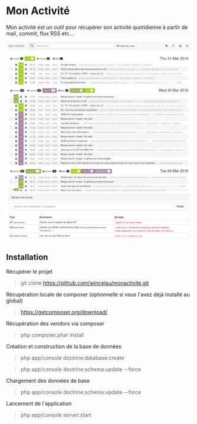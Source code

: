 Mon Activité
============

Mon activité est un outil pour récupérer son activité quotidienne à partir de mail, commit, flux RSS etc...

![Page d'acceuil](docs/interface_home.jpg "Page d'acceuil")
![Liste des sources](docs/interface_source.jpg "Liste des sources")

Installation
------------

Récupérer le projet

> git clone https://github.com/wincelau/monactivite.git

Récupération locale de composer (optionnelle si vous l'avez déjà installé au global)

> https://getcomposer.org/download/

Récupération des vendors via composer

> php composer.phar install

Création et construction de la base de données

> php app/console doctrine:database:create

> php app/console doctrine:schema:update --force

Chargement des données de base

> php app/console doctrine:schema:update --force

Lancement de l'application

> php app/console server:start
